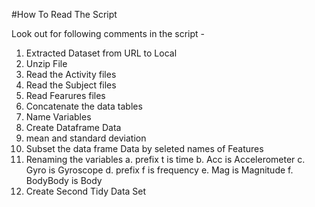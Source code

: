 #How To Read The Script

Look out for following comments in the script - 

  1. Extracted Dataset from URL to Local
  2. Unzip File
  3. Read the Activity files
  4. Read the Subject files
  5. Read Fearures files
  6. Concatenate the data tables
  7. Name Variables
  8. Create Dataframe Data
  9. mean and standard deviation
  10. Subset the data frame Data by seleted names of Features
  11. Renaming the variables
      a. prefix t is time
      b. Acc is Accelerometer
      c. Gyro is Gyroscope
      d. prefix f is frequency
      e. Mag is Magnitude
      f. BodyBody is Body
  12. Create Second Tidy Data Set


  
